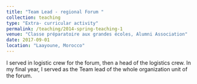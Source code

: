 ```yaml
---
title: "Team Lead - regional Forum "
collection: teaching
type: "Extra- curricular activity"
permalink: /teaching/2014-spring-teaching-1
venue: "Classe préparatoire aux grandes écoles, Alumni Association"
date: 2017-09-01
location: "Laayoune, Morocco"
---
```


I served in logistic crew for the forum, then a head of the logistics crew. In my final year, I served as the Team lead of the whole organization unit of the forum.
